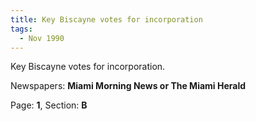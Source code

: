 ```yaml
---  
title: Key Biscayne votes for incorporation  
tags:  
  - Nov 1990  
---  
```

  
Key Biscayne votes for incorporation.  
  
Newspapers: **Miami Morning News or The Miami Herald**  
  
Page: **1**, Section: **B** 
